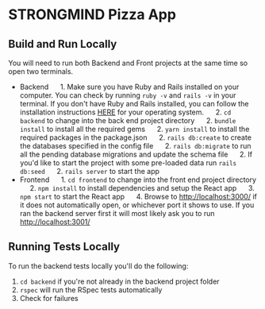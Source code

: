 # STRONGMIND Pizza App

## Build and Run Locally

You will need to run both Backend and Front projects at the same time so open two terminals.

- Backend
  &nbsp;&nbsp;&nbsp;&nbsp; 1. Make sure you have Ruby and Rails installed on your computer. You can check by running `ruby -v` and `rails -v` in your terminal. If you don't have Ruby and Rails installed, you can follow the installation instructions [HERE](https://gorails.com/setup) for your operating system.
  &nbsp;&nbsp;&nbsp;&nbsp; 2. `cd backend` to change into the back end project directory
  &nbsp;&nbsp;&nbsp;&nbsp; 2. `bundle install` to install all the required gems
  &nbsp;&nbsp;&nbsp;&nbsp; 2. `yarn install` to install the required packages in the package.json
  &nbsp;&nbsp;&nbsp;&nbsp; 2. `rails db:create` to create the databases specified in the config file
  &nbsp;&nbsp;&nbsp;&nbsp; 2. `rails db:migrate` to run all the pending database migrations and update the schema file
  &nbsp;&nbsp;&nbsp;&nbsp; 2. If you'd like to start the project with some pre-loaded data run `rails db:seed`
  &nbsp;&nbsp;&nbsp;&nbsp; 2. `rails server` to start the app
- Frontend
  &nbsp;&nbsp;&nbsp;&nbsp; 1. `cd frontend` to change into the front end project directory
  &nbsp;&nbsp;&nbsp;&nbsp; 2. `npm install` to install dependencies and setup the React app
  &nbsp;&nbsp;&nbsp;&nbsp; 3. `npm start` to start the React app
  &nbsp;&nbsp;&nbsp;&nbsp; 4. Browse to [http://localhost:3000/](http://localhost:3000/) if it does not automatically open, or whichever port it shows to use. If you ran the backend server first it will most likely ask you to run [http://localhost:3001/](http://localhost:3001/)

## Running Tests Locally

To run the backend tests locally you'll do the following:

1. `cd backend` if you're not already in the backend project folder
2. `rspec` will run the RSpec tests automatically
3. Check for failures
